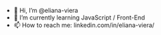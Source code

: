 - 👋 Hi, I’m @eliana-viera
- 🌱 I’m currently learning  JavaScript / Front-End
- 📫 How to reach me: linkedin.com/in/eliana-viera/

